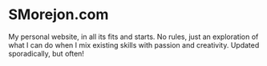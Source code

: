 # SMorejon.com
My personal website, in all its fits and starts. No rules, just an exploration of what I can do when I mix existing skills with passion and creativity.
Updated sporadically, but often!
